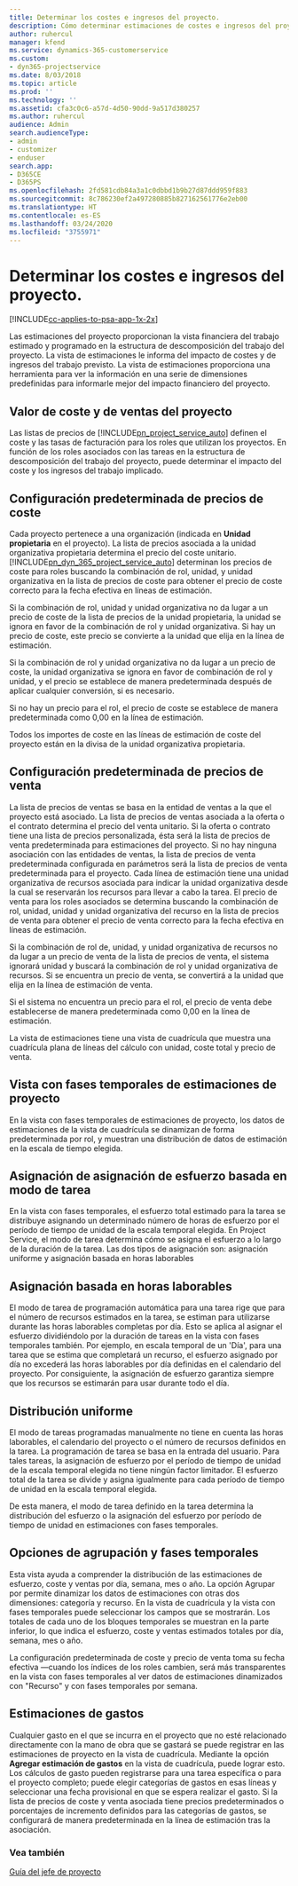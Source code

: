 ```yaml
---
title: Determinar los costes e ingresos del proyecto.
description: Cómo determinar estimaciones de costes e ingresos del proyecto en Project Service
author: ruhercul
manager: kfend
ms.service: dynamics-365-customerservice
ms.custom:
- dyn365-projectservice
ms.date: 8/03/2018
ms.topic: article
ms.prod: ''
ms.technology: ''
ms.assetid: cfa3c0c6-a57d-4d50-90dd-9a517d380257
ms.author: ruhercul
audience: Admin
search.audienceType:
- admin
- customizer
- enduser
search.app:
- D365CE
- D365PS
ms.openlocfilehash: 2fd581cdb84a3a1c0dbbd1b9b27d87ddd959f883
ms.sourcegitcommit: 8c786230ef2a497280885b827162561776e2eb00
ms.translationtype: HT
ms.contentlocale: es-ES
ms.lasthandoff: 03/24/2020
ms.locfileid: "3755971"
---
```

# <a name="determine-project-cost-and-revenue-estimates"></a>Determinar los costes e ingresos del proyecto. 

[!INCLUDE[cc-applies-to-psa-app-1x-2x](../includes/cc-applies-to-psa-app-1x-2x.md)]

Las estimaciones del proyecto proporcionan la vista financiera del trabajo estimado y programado en la estructura de descomposición del trabajo del proyecto. La vista de estimaciones le informa del impacto de costes y de ingresos del trabajo previsto. La vista de estimaciones proporciona una herramienta para ver la información en una serie de dimensiones predefinidas para informarle mejor del impacto financiero del proyecto.  
  
## <a name="cost-and-sales-value-of-the-project"></a>Valor de coste y de ventas del proyecto  
Las listas de precios de [!INCLUDE[pn_project_service_auto](../includes/pn-project-service-auto.md)] definen el coste y las tasas de facturación para los roles que utilizan los proyectos. En función de los roles asociados con las tareas en la estructura de descomposición del trabajo del proyecto, puede determinar el impacto del coste y los ingresos del trabajo implicado.  
  
## <a name="cost-price-defaulting"></a>Configuración predeterminada de precios de coste  
Cada proyecto pertenece a una organización (indicada en **Unidad propietaria** en el proyecto). La lista de precios asociada a la unidad organizativa propietaria determina el precio del coste unitario. [!INCLUDE[pn_dyn_365_project_service_auto](../includes/pn-dyn-365-project-service-auto.md)] determinan los precios de coste para roles buscando la combinación de rol, unidad, y unidad organizativa en la lista de precios de coste para obtener el precio de coste correcto para la fecha efectiva en líneas de estimación.  
  
Si la combinación de rol, unidad y unidad organizativa no da lugar a un precio de coste de la lista de precios de la unidad propietaria, la unidad se ignora en favor de la combinación de rol y unidad organizativa. Si hay un precio de coste, este precio se convierte a la unidad que elija en la línea de estimación.  
  
Si la combinación de rol y unidad organizativa no da lugar a un precio de coste, la unidad organizativa se ignora en favor de combinación de rol y unidad, y el precio se establece de manera predeterminada después de aplicar cualquier conversión, si es necesario.  
  
 Si no hay un precio para el rol, el precio de coste se establece de manera predeterminada como 0,00 en la línea de estimación.  
  
 Todos los importes de coste en las líneas de estimación de coste del proyecto están en la divisa de la unidad organizativa propietaria.  
  
## <a name="sales-price-defaulting"></a>Configuración predeterminada de precios de venta  
La lista de precios de ventas se basa en la entidad de ventas a la que el proyecto está asociado. La lista de precios de ventas asociada a la oferta o el contrato determina el precio del venta unitario. Si la oferta o contrato tiene una lista de precios personalizada, ésta será la lista de precios de venta predeterminada para estimaciones del proyecto. Si no hay ninguna asociación con las entidades de ventas, la lista de precios de venta predeterminada configurada en parámetros será la lista de precios de venta predeterminada para el proyecto. Cada línea de estimación tiene una unidad organizativa de recursos asociada para indicar la unidad organizativa desde la cual se reservarán los recursos para llevar a cabo la tarea. El precio de venta para los roles asociados se determina buscando la combinación de rol, unidad, unidad y unidad organizativa del recurso en la lista de precios de venta para obtener el precio de venta correcto para la fecha efectiva en líneas de estimación.  
  
Si la combinación de rol de, unidad, y unidad organizativa de recursos no da lugar a un precio de venta de la lista de precios de venta, el sistema ignorará unidad y buscará la combinación de rol y unidad organizativa de recursos. Si se encuentra un precio de venta, se convertirá a la unidad que elija en la línea de estimación de venta.  
  
Si el sistema no encuentra un precio para el rol, el precio de venta debe establecerse de manera predeterminada como 0,00 en la línea de estimación.  
  
La vista de estimaciones tiene una vista de cuadrícula que muestra una cuadrícula plana de líneas del cálculo con unidad, coste total y precio de venta.  
  
## <a name="time-phased-view-of-project-estimates"></a>Vista con fases temporales de estimaciones de proyecto  
En la vista con fases temporales de estimaciones de proyecto, los datos de estimaciones de la vista de cuadrícula se dinamizan de forma predeterminada por rol, y muestran una distribución de datos de estimación en la escala de tiempo elegida.  
  
## <a name="effort-estimate-allocation-based-on-task-mode"></a>Asignación de asignación de esfuerzo basada en modo de tarea  
En la vista con fases temporales, el esfuerzo total estimado para la tarea se distribuye asignando un determinado número de horas de esfuerzo por el período de tiempo de unidad de la escala temporal elegida. En Project Service, el modo de tarea determina cómo se asigna el esfuerzo a lo largo de la duración de la tarea. Las dos tipos de asignación son: asignación uniforme y asignación basada en horas laborables  
  
## <a name="work-hours-based-allocation"></a>Asignación basada en horas laborables  
El modo de tarea de programación automática para una tarea rige que para el número de recursos estimados en la tarea, se estiman para utilizarse durante las horas laborables completas por día. Esto se aplica al asignar el esfuerzo dividiéndolo por la duración de tareas en la vista con fases temporales también. Por ejemplo, en escala temporal de un 'Día', para una tarea que se estima que completará un recurso, el esfuerzo asignado por día no excederá las horas laborables por día definidas en el calendario del proyecto. Por consiguiente, la asignación de esfuerzo garantiza siempre que los recursos se estimarán para usar durante todo el día.  
  
## <a name="even-distribution"></a>Distribución uniforme  
El modo de tareas programadas manualmente no tiene en cuenta las horas laborables, el calendario del proyecto o el número de recursos definidos en la tarea. La programación de tarea se basa en la entrada del usuario. Para tales tareas, la asignación de esfuerzo por el período de tiempo de unidad de la escala temporal elegida no tiene ningún factor limitador. El esfuerzo total de la tarea se divide y asigna igualmente para cada período de tiempo de unidad en la escala temporal elegida.  
  
De esta manera, el modo de tarea definido en la tarea determina la distribución del esfuerzo o la asignación del esfuerzo por período de tiempo de unidad en estimaciones con fases temporales.  
  
## <a name="grouping-and-time-phasing-options"></a>Opciones de agrupación y fases temporales  
Esta vista ayuda a comprender la distribución de las estimaciones de esfuerzo, coste y ventas por día, semana, mes o año. La opción Agrupar por permite dinamizar los datos de estimaciones con otras dos dimensiones: categoría y recurso. En la vista de cuadrícula y la vista con fases temporales puede seleccionar los campos que se mostrarán. Los totales de cada uno de los bloques temporales se muestran en la parte inferior, lo que indica el esfuerzo, coste y ventas estimados totales por día, semana, mes o año.  
  
La configuración predeterminada de coste y precio de venta toma su fecha efectiva —cuando los índices de los roles cambien, será más transparentes en la vista con fases temporales al ver datos de estimaciones dinamizados con "Recurso" y con fases temporales por semana.  
  
## <a name="expense-estimates"></a>Estimaciones de gastos  
Cualquier gasto en el que se incurra en el proyecto que no esté relacionado directamente con la mano de obra que se gastará se puede registrar en las estimaciones de proyecto en la vista de cuadrícula. Mediante la opción **Agregar estimación de gastos** en la vista de cuadrícula, puede lograr esto. Los cálculos de gasto pueden registrarse para una tarea específica o para el proyecto completo; puede elegir categorías de gastos en esas líneas y seleccionar una fecha provisional en que se espera realizar el gasto. Si la lista de precios de coste y venta asociada tiene precios predeterminados o porcentajes de incremento definidos para las categorías de gastos, se configurará de manera predeterminada en la línea de estimación tras la asociación.  
  
### <a name="see-also"></a>Vea también  
 [Guía del jefe de proyecto](../project-service/project-manager-guide.md)

